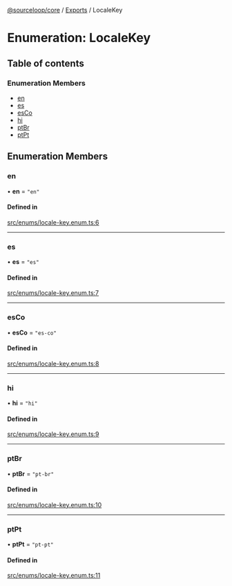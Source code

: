 [@sourceloop/core](../README.md) / [Exports](../modules.md) / LocaleKey

# Enumeration: LocaleKey

## Table of contents

### Enumeration Members

- [en](LocaleKey.md#en)
- [es](LocaleKey.md#es)
- [esCo](LocaleKey.md#esco)
- [hi](LocaleKey.md#hi)
- [ptBr](LocaleKey.md#ptbr)
- [ptPt](LocaleKey.md#ptpt)

## Enumeration Members

### en

• **en** = ``"en"``

#### Defined in

[src/enums/locale-key.enum.ts:6](https://github.com/sourcefuse/loopback4-microservice-catalog/blob/00e854d46/packages/core/src/enums/locale-key.enum.ts#L6)

___

### es

• **es** = ``"es"``

#### Defined in

[src/enums/locale-key.enum.ts:7](https://github.com/sourcefuse/loopback4-microservice-catalog/blob/00e854d46/packages/core/src/enums/locale-key.enum.ts#L7)

___

### esCo

• **esCo** = ``"es-co"``

#### Defined in

[src/enums/locale-key.enum.ts:8](https://github.com/sourcefuse/loopback4-microservice-catalog/blob/00e854d46/packages/core/src/enums/locale-key.enum.ts#L8)

___

### hi

• **hi** = ``"hi"``

#### Defined in

[src/enums/locale-key.enum.ts:9](https://github.com/sourcefuse/loopback4-microservice-catalog/blob/00e854d46/packages/core/src/enums/locale-key.enum.ts#L9)

___

### ptBr

• **ptBr** = ``"pt-br"``

#### Defined in

[src/enums/locale-key.enum.ts:10](https://github.com/sourcefuse/loopback4-microservice-catalog/blob/00e854d46/packages/core/src/enums/locale-key.enum.ts#L10)

___

### ptPt

• **ptPt** = ``"pt-pt"``

#### Defined in

[src/enums/locale-key.enum.ts:11](https://github.com/sourcefuse/loopback4-microservice-catalog/blob/00e854d46/packages/core/src/enums/locale-key.enum.ts#L11)
